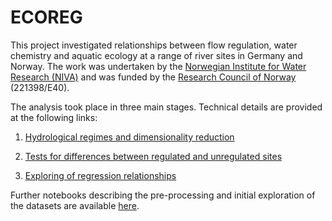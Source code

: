 # ECOREG

This project investigated relationships between flow regulation, water chemistry and aquatic ecology at a range of river sites in Germany and Norway. The work was undertaken by the [Norwegian Institute for Water Research (NIVA)](http://www.niva.no/) and was funded by the [Research Council of Norway](http://www.forskningsradet.no/en/Home_page/1177315753906) (221398/E40).

The analysis took place in three main stages. Technical details are provided at the following links:

 1. [Hydrological regimes and dimensionality reduction](http://nbviewer.jupyter.org/github/JamesSample/ECOREG/blob/master/final_analysis/ecoreg_full_analysis_1.ipynb) 
 
 2. [Tests for differences between regulated and unregulated sites](http://nbviewer.jupyter.org/github/JamesSample/ECOREG/blob/master/final_analysis/ecoreg_full_analysis_2.ipynb) 
 
 3. [Exploring of regression relationships](http://nbviewer.jupyter.org/github/JamesSample/ECOREG/blob/master/final_analysis/ecoreg_full_analysis_2.ipynb)
 
 Further notebooks describing the pre-processing and initial exploration of the datasets are available [here](https://github.com/JamesSample/ECOREG/tree/master/exploratory_analysis).
